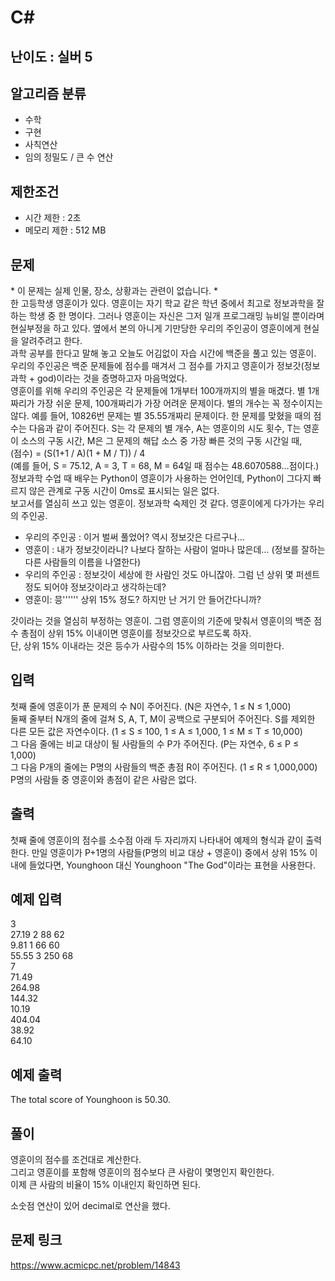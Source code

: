 # C#

## 난이도 : 실버 5

## 알고리즘 분류
  - 수학
  - 구현
  - 사칙연산
  - 임의 정밀도 / 큰 수 연산

## 제한조건
  - 시간 제한 : 2초
  - 메모리 제한 : 512 MB

## 문제
\* 이 문제는 실제 인물, 장소, 상황과는 관련이 없습니다. \*<br/>
한 고등학생 영훈이가 있다. 영훈이는 자기 학교 같은 학년 중에서 최고로 정보과학을 잘 하는 학생 중 한 명이다. 그러나 영훈이는 자신은 그저 일개 프로그래밍 뉴비일 뿐이라며 현실부정을 하고 있다. 옆에서 본의 아니게 기만당한 우리의 주인공이 영훈이에게 현실을 알려주려고 한다.<br/>
과학 공부를 한다고 말해 놓고 오늘도 어김없이 자습 시간에 백준을 풀고 있는 영훈이. 우리의 주인공은 백준 문제들에 점수를 매겨서 그 점수를 가지고 영훈이가 정보갓(정보과학 + god)이라는 것을 증명하고자 마음먹었다.<br/>
영훈이를 위해 우리의 주인공은 각 문제들에 1개부터 100개까지의 별을 매겼다. 별 1개짜리가 가장 쉬운 문제, 100개짜리가 가장 어려운 문제이다. 별의 개수는 꼭 정수이지는 않다. 예를 들어, 10826번 문제는 별 35.55개짜리 문제이다. 한 문제를 맞혔을 때의 점수는 다음과 같이 주어진다. S는 각 문제의 별 개수, A는 영훈이의 시도 횟수, T는 영훈이 소스의 구동 시간, M은 그 문제의 해답 소스 중 가장 빠른 것의 구동 시간일 때,<br/>
(점수) = (S(1+1 / A)(1 + M / T)) / 4<br/>
(예를 들어, S = 75.12, A = 3, T = 68, M = 64일 때 점수는 48.6070588…점이다.)<br/>
정보과학 수업 때 배우는 Python이 영훈이가 사용하는 언어인데, Python이 그다지 빠르지 않은 관계로 구동 시간이 0ms로 표시되는 일은 없다.<br/>
보고서를 열심히 쓰고 있는 영훈이. 정보과학 숙제인 것 같다. 영훈이에게 다가가는 우리의 주인공.<br/>

  - 우리의 주인공 : 이거 벌써 풀었어? 역시 정보갓은 다르구나…
  - 영훈이 : 내가 정보갓이라니? 나보다 잘하는 사람이 얼마나 많은데… (정보를 잘하는 다른 사람들의 이름을 나열한다)
  - 우리의 주인공 : 정보갓이 세상에 한 사람인 것도 아니잖아. 그럼 넌 상위 몇 퍼센트 정도 되어야 정보갓이라고 생각하는데?
  - 영훈이: 믕\'\'\'\'\'\' 상위 15% 정도? 하지만 난 거기 안 들어간다니까?


갓이라는 것을 열심히 부정하는 영훈이. 그럼 영훈이의 기준에 맞춰서 영훈이의 백준 점수 총점이 상위 15% 이내이면 영훈이를 정보갓으로 부르도록 하자.<br/>
단, 상위 15% 이내라는 것은 등수가 사람수의 15% 이하라는 것을 의미한다.<br/>


## 입력
첫째 줄에 영훈이가 푼 문제의 수 N이 주어진다. (N은 자연수, 1 ≤ N ≤ 1,000)<br/>
둘째 줄부터 N개의 줄에 걸쳐 S, A, T, M이 공백으로 구분되어 주어진다. S를 제외한 다른 모든 값은 자연수이다. (1 ≤ S ≤ 100, 1 ≤ A ≤ 1,000, 1 ≤ M ≤ T ≤ 10,000)<br/>
그 다음 줄에는 비교 대상이 될 사람들의 수 P가 주어진다. (P는 자연수, 6 ≤ P ≤ 1,000)<br/>
그 다음 P개의 줄에는 P명의 사람들의 백준 총점 R이 주어진다. (1 ≤ R ≤ 1,000,000)<br/>
P명의 사람들 중 영훈이와 총점이 같은 사람은 없다.<br/>


## 출력
첫째 줄에 영훈이의 점수를 소수점 아래 두 자리까지 나타내어 예제의 형식과 같이 출력한다. 만일 영훈이가 P+1명의 사람들(P명의 비교 대상 + 영훈이) 중에서 상위 15% 이내에 들었다면, Younghoon 대신 Younghoon "The God"이라는 표현을 사용한다.<br/>


## 예제 입력
3<br/>
27.19 2 88 62<br/>
9.81 1 66 60<br/>
55.55 3 250 68<br/>
7<br/>
71.49<br/>
264.98<br/>
144.32<br/>
10.19<br/>
404.04<br/>
38.92<br/>
64.10<br/>


## 예제 출력
The total score of Younghoon is 50.30.<br/>


## 풀이
영훈이의 점수를 조건대로 계산한다.<br/>
그리고 영훈이를 포함해 영훈이의 점수보다 큰 사람이 몇명인지 확인한다.<br/>
이제 큰 사람의 비율이 15% 이내인지 확인하면 된다.<br/>


소숫점 연산이 있어 decimal로 연산을 했다.<br/>


## 문제 링크
https://www.acmicpc.net/problem/14843